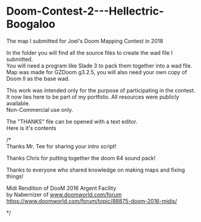 # Doom-Contest-2---Hellectric-Boogaloo
The map I submitted for Joel's Doom Mapping Contest in 2018

In the folder you will find all the source files to create the wad file I submitted.  
You will need a program like Slade 3 to pack them together into a wad file.  
Map was made for GZDoom g3.2.5, you will also need your own copy of Doom II as the base wad.  

This work was intended only for the purpose of participating in the contest.  
It now lies here to be part of my portfolio.
All resources were publicly available.  
Non-Commercial use only.  

The "THANKS" file can be opened with a text editor.  
Here is it's contents  

/*  
Thanks Mr. Tee for sharing your intro script!

Thanks Chris for putting together the doom 64 sound pack!

Thanks to everyone who shared knowledge on making maps and fixing things!  

Midi Rendition of DooM 2016 Argent Facility  
by Nabernizer of www.doomworld.com/forum  
https://www.doomworld.com/forum/topic/88875-doom-2016-midis/

*/  
